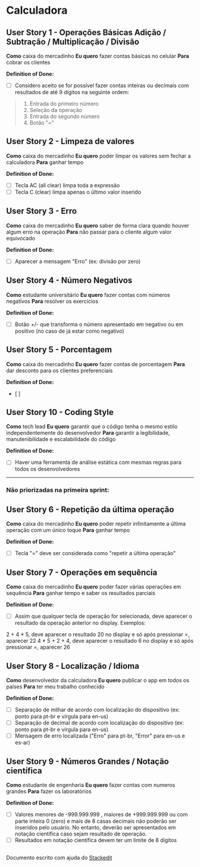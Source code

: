 # Calculadora

## User Story 1 - Operações Básicas Adição / Subtração / Multiplicação / Divisão

**Como** caixa do mercadinho
**Eu quero** fazer contas básicas no celular
**Para** cobrar os clientes

**Definition of Done:**
 - [ ] Considero aceito se for possível fazer contas inteiras ou decimais com resultados de até 9 dígitos na seguinte ordem:
>1) Entrada do primeiro número
>2) Seleção da operação
>3) Entrada do segundo número
>4) Botão "="

## User Story 2 - Limpeza de valores

**Como** caixa do mercadinho
**Eu quero** poder limpar os valores sem fechar a calculadora
**Para** ganhar tempo

**Definition of Done:**
 - [ ] Tecla AC (all clear) limpa toda a expressão
 - [ ] Tecla C (clear) limpa apenas o último valor inserido

## User Story 3 - Erro

**Como** caixa do mercadinho
**Eu quero** saber de forma clara quando houver algum erro na operação 
**Para** não passar para o cliente algum valor equivocado

**Definition of Done:**
 - [ ] Aparecer a mensagem "Erro" (ex: divisão por zero)

## User Story 4 - Número Negativos

**Como** estudante universitário
**Eu quero** fazer contas com números negativos
**Para** resolver os exercícios 

**Definition of Done:**
 - [ ] Botão +/- que transforma o número apresentado em negativo ou em positivo (no caso de já estar como negativo)

## User Story 5 - Porcentagem

**Como** caixa do mercadinho
**Eu quero** fazer contas de porcentagem
**Para** dar desconto para os clientes preferenciais

**Definition of Done:**
 - [ ] 
 
 ## User Story 10 - Coding Style

**Como** tech lead
**Eu quero** garantir que o código tenha o mesmo estilo independentemente do desenvolvedor
**Para** garantir a legibilidade, manutenibilidade e escalabilidade do código

**Definition of Done:**

 - [ ] Haver uma ferramenta de análise estática com mesmas regras para todos os desenvolvedores

---
### Não priorizadas na primeira sprint:

## User Story 6 - Repetição da última operação

**Como** caixa do mercadinho
**Eu quero** poder repetir infinitamente a última operação com um único toque
**Para** ganhar tempo

**Definition of Done:**
 - [ ] Tecla "=" deve ser considerada como "repetir a última operação"


## User Story 7 - Operações em sequência

**Como** caixa do mercadinho
**Eu quero** poder fazer várias operações em sequência 
**Para** ganhar tempo e saber os resultados parciais

**Definition of Done:**

- [ ] Assim que qualquer tecla de operação for selecionada, deve aparecer o resultado da operação anterior no display.
Exemplos: 

2 + 4 * 5, deve aparecer o resultado 20 no display e só após pressionar =, aparecer 22
4 * 5 + 2 + 4, deve aparecer o resultado 6 no display e só após pressionar =, aparecer 26


## User Story 8 - Localização / Idioma

**Como** desenvolvedor da calculadora
**Eu quero** publicar o app em todos os países 
**Para** ter meu trabalho conhecido

**Definition of Done:**

- [ ] Separação de milhar de acordo com localização do dispositivo (ex: ponto para pt-br e vírgula para en-us)
- [ ] Separação de decimal de acordo com localização do dispositivo (ex: ponto para pt-br e vírgula para en-us)
- [ ] Mensagem de erro localizada ("Erro" para pt-br, "Error" para en-us e es-ar)
  
## User Story 9 - Números Grandes / Notação científica

**Como** estudante de engenharia
**Eu quero** fazer contas com numeros grandes
**Para** fazer os laboratórios

**Definition of Done:**
 - [ ] Valores menores de -999.999.999 , maiores de +999.999.999 ou com parte inteira 0 (zero) e mais de 8 casas decimais não poderão ser inseridos pelo usuário. No entanto,  deverão ser apresentados em notação científica caso sejam resultado de operação.
 - [ ] Resultados em notação científica devem ter um limite de 8 dígitos
 
##
Documento escrito com ajuda do [Stackedit](https://stackedit.io/app)
